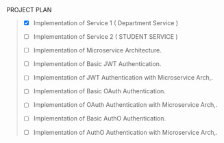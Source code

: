 PROJECT PLAN

> - [x] Implementation of Service 1 ( Department Service )
>
> - [ ] Implementation of Service 2 ( STUDENT SERVICE )
> 
> - [ ] Implementation of Microservice Architecture.
> 
> - [ ] Implementation of Basic JWT Authentication.
> 
> - [ ] Implementation of JWT Authentication with Microservice Arch,.
> 
> - [ ] Implementation of Basic OAuth Authentication.
> 
> - [ ] Implementation of OAuth Authentication with Microservice Arch,.
> 
> - [ ] Implementation of Basic AuthO Authentication.
> 
> - [ ] Implementation of AuthO Authentication with Microservice Arch,.
